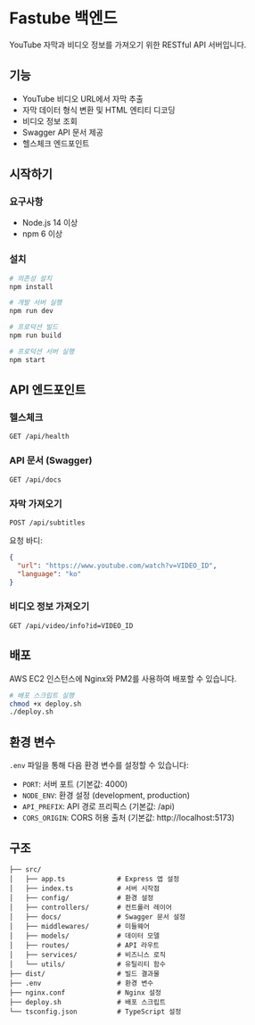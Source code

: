# Fastube 백엔드

YouTube 자막과 비디오 정보를 가져오기 위한 RESTful API 서버입니다.

## 기능

- YouTube 비디오 URL에서 자막 추출
- 자막 데이터 형식 변환 및 HTML 엔티티 디코딩
- 비디오 정보 조회
- Swagger API 문서 제공
- 헬스체크 엔드포인트

## 시작하기

### 요구사항

- Node.js 14 이상
- npm 6 이상

### 설치

```bash
# 의존성 설치
npm install

# 개발 서버 실행
npm run dev

# 프로덕션 빌드
npm run build

# 프로덕션 서버 실행
npm start
```

## API 엔드포인트

### 헬스체크

```
GET /api/health
```

### API 문서 (Swagger)

```
GET /api/docs
```

### 자막 가져오기

```
POST /api/subtitles
```

요청 바디:

```json
{
  "url": "https://www.youtube.com/watch?v=VIDEO_ID",
  "language": "ko"
}
```

### 비디오 정보 가져오기

```
GET /api/video/info?id=VIDEO_ID
```

## 배포

AWS EC2 인스턴스에 Nginx와 PM2를 사용하여 배포할 수 있습니다.

```bash
# 배포 스크립트 실행
chmod +x deploy.sh
./deploy.sh
```

## 환경 변수

`.env` 파일을 통해 다음 환경 변수를 설정할 수 있습니다:

- `PORT`: 서버 포트 (기본값: 4000)
- `NODE_ENV`: 환경 설정 (development, production)
- `API_PREFIX`: API 경로 프리픽스 (기본값: /api)
- `CORS_ORIGIN`: CORS 허용 출처 (기본값: http://localhost:5173)

## 구조

```
├── src/
│   ├── app.ts             # Express 앱 설정
│   ├── index.ts           # 서버 시작점
│   ├── config/            # 환경 설정
│   ├── controllers/       # 컨트롤러 레이어
│   ├── docs/              # Swagger 문서 설정
│   ├── middlewares/       # 미들웨어
│   ├── models/            # 데이터 모델
│   ├── routes/            # API 라우트
│   ├── services/          # 비즈니스 로직
│   └── utils/             # 유틸리티 함수
├── dist/                  # 빌드 결과물
├── .env                   # 환경 변수
├── nginx.conf             # Nginx 설정
├── deploy.sh              # 배포 스크립트
└── tsconfig.json          # TypeScript 설정
```
